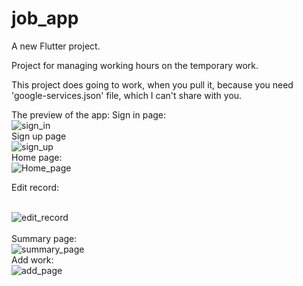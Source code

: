 # job_app

A new Flutter project.

Project for managing working hours on the temporary work.

This project does going to work, when you pull it, because you need 'google-services.json' file, which I can't share with you.

The preview of the app:
  Sign in page:
  <br>
    ![sign_in](https://user-images.githubusercontent.com/28491735/166121679-09f081da-ce5e-4b9a-83c5-aac2b1d6a2fd.png)
  <br/>
  Sign up page 
  <br>
    ![sign_up](https://user-images.githubusercontent.com/28491735/166121710-a503107b-9fe1-4b8a-90ef-9088c6af0af2.png)
  </br>
  Home page:
  <br>
    ![Home_page](https://user-images.githubusercontent.com/28491735/166121766-0d560186-a497-4e31-aa7d-280ef9c29116.png)
    <p>Edit record:</p>
      <br>
      ![edit_record](https://user-images.githubusercontent.com/28491735/166121875-370e8d66-eaf6-4f66-a5d8-2474a5346e74.png)
      </br>
  </br>
  Summary page:
  <br>
    ![summary_page](https://user-images.githubusercontent.com/28491735/166121802-ea2256de-d643-4d51-90fc-05e50b16cd06.png)
  </br>
  Add work:
  <br>
    ![add_page](https://user-images.githubusercontent.com/28491735/166121818-349dfde0-6eb3-47b7-bd39-97823627ed13.png)
  </br>
